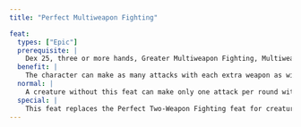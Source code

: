 ```yaml
---
title: "Perfect Multiweapon Fighting"

feat:
  types: ["Epic"]
  prerequisite: |
    Dex 25, three or more hands, Greater Multiweapon Fighting, Multiweapon Fighting.
  benefit: |
    The character can make as many attacks with each extra weapon as with his or her primary weapon, using the same base attack bonus. The character still takes the normal penalties for fighting with two weapons.
  normal: |
    A creature without this feat can make only one attack per round with each extra weapon (or two attacks per round with each weapon if it has Multiweapon Fighting, or three attacks per round with each extra weapon if it has Greater Multiweapon Fighting). Each attack after the first extra attack has a cumulative -5 penalty.
  special: |
    This feat replaces the Perfect Two-Weapon Fighting feat for creatures with more than two arms.
---
```

